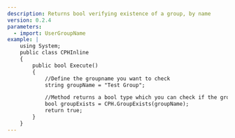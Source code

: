 ```yaml
---
description: Returns bool verifying existence of a group, by name
version: 0.2.4
parameters:
  - import: UserGroupName
example: |
    using System;
    public class CPHInline
    {
        public bool Execute()
        {
            //Define the groupname you want to check
            string groupName = "Test Group";

            //Method returns a bool type which you can check if the group exists
            bool groupExists = CPH.GroupExists(groupName);
            return true;
        }
    }
---
```

